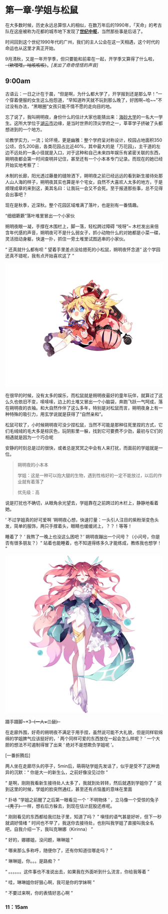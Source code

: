 # 第一章·学姐与松鼠

在大多数时候，历史永远总算惊人的相似，在数万年后的1990年，「天命」的考古队在这座被称为花都的城市地下发现了[**世纪中枢**](../../hg/1/)，当然那些事是后话了。

时间回到这个世纪1990年代的广州，我们的主人公会在这一天相遇，这个时代的命运也从这里才真正开始。

9月清秋，又是一年开学季，但只要能和前辈在一起，开学季又算得了什么啦，~~（欸嘿嘿，咕咳咳咳）~~。_\[发出了奇奇怪怪的声音\]_

## 9:00am

古语云：一日之计在于晨，“但是啊，为什么都大学了，开学报到还是那么早！”一个穿着便服的女生这么抱怨道，“早知道昨天就不玩到那么晚了，好困啊~哈~~”不过没有办法，“黑眼圈”女孩只能不情不愿的走向目的地。

忘了说了，我叫朔明夜，身份什么的估计大家也能猜出来：[海砂大学](../../hg/1/di-ming.md#hai-sha-da-xue)的一名大一学生。这所大学位于[湖云市](../../hg/1/di-ming.md#hu-yun-shi)边缘，是当时世界的顶尖学府之一，莘莘学子挤破了头都想进到的一个地方。

论教学实力，一流；论环境，更是幽雅：整个学府呈对称设计，校园占地面积350公顷，合5,200亩，各类花园占比近40%，其中最大的是「万花园」，主干道的左边不远处的一条小径就是入口，对于这种和自己未来四年娱乐有紧密关联的东西，朔明夜都会第一时间查明并记住，甚至还有一个小本本专门记录。而现在的她已经开始实地考察了：

木制的长廊，阳光透过藤曼的缝隙洒下，朔明夜之前已经远远的看到新生接待处那人山人海的样子，朔明夜其实也算是半个宅女，自然不大喜欢人太多的地方，于是顺理成章的来到这，美其名曰：让我玩一会又不会死。至于报道那些事，总不见得会出事吧？

现在是秋季，近深秋。整个花园区域堆满了落叶，也是别有一番情趣。

“细细簌簌”落叶堆里冒出一个小家伙

朔明夜眼一凝，手撑在木围栏上，脚一落，轻松跨过障碍 “吱呀”~ 木栏发出来倍含年代感的声音，朔明夜可不是什么弱女子，抓小动物什么的对她都是小菜一碟，灵活扭动身躯，快速一扑，抓住一旁土堆里试图逃串的小家伙。

“ 还真就什么都有呗 ” 望着手里差点没给摁死的小松鼠，朔明夜怀念道“ 这个学园还真不错呢，我有点开始喜欢这了 ”

![&#x56FE;&#x4E3A;&#x6714;&#x660E;&#x591C;&#x5750;&#x5728;&#x67AB;&#x53F6;&#x5806;](../../.gitbook/assets/image%20%286%29.png)

在很早的时候，没有太多的娱乐，而松鼠就是朔明夜最好的童年玩伴，就算过了这么久也依旧不变，嗦嗦嗦，边上的土堆又冒出一个小脑袋，奔跑飞跃一气呵成，落在朔明夜的衣袖。和大自然作伴了这么多年，特别是对松鼠而言，朔明夜身上有一种特殊的吸引力，用玄学说就是获得了“自然亲和”。

松鼠可软了，小时候朔明夜可没少捏松鼠，当然不可能是那种往死里捏的方式，它们毛绒绒的毛大多是棕灰色，玩阴影里一躲，找到它可要费不少劲，最初与它们的相遇就是因为一个巧合呢

安静的时刻总是过的很快，或者总是冥冥之中会有人来打扰，而面前的学姐就是一位。

> 朔明夜的小本本
>
> 学姐：这是一种可以抱大腿的生物，遇到性格好的一定不能放过，以后的作业就有着落了
>
> 优先级：高

说是打扰也不确切，从眼角余光望去，学姐靠在之前跨过的木栏上，静静地看着她。

‘ 不过学姐真的好可爱啊 ’朔明夜心想，快速打量：一头引人注目的紫粉渐变色头发，简单的服饰，两只手撑着头，眼睛也缓缓闭上，？？！等等！

睡着了？ ‘ 我熬了一晚上也没这么困吧？’  朔明夜蹦出一个问号？（小问号，你是否有很多朋友？）“ 站着也能睡着，也不知道得练多久才能练成，教练我也想学！ ”

![&#x514B;&#x7433;&#x5A1C;](../../.gitbook/assets/068-1.png)

蹑手蹑脚~\*3~~（一人+二鼠）~~

在走廊外围，好奇的朔明夜不满足于用手捏，虽然说可能不大礼貌，但是同样软绵绵的学姐脾气应该挺好的，‘ 两个同样可爱的东西放在一起会怎么样呢？ ’ 一个大胆的想法不可遏制得冒了出来 ‘ 绝对不是想欺负学姐呢 ’。

\[一番折腾后\]

两人坐在走廊尽头的亭子，5min后，萌萌哒学姐先发话了，似乎是受不了这种诡异的沉默：“ 你是大一的新生么，之前好像没见过你 ” 

“ 是啊，刚刚我看新生接待处人太多了，我就到处转转，然后就遇到学姐你了 ” 说到这里的时候，学姐的脸突然通红，甚至还有点恼羞的意味在里面

“ 扑哧 ”学姐之前醒了之后第一眼看见一个 ‘ 不明物体 ’ ，立马像一个受惊的兔子~~（秃子）~~一样，想右后方躲去，到现在估计屁股还疼呢。

“ 刚刚看见的东西都给我烂肚子里，知道了吗？ ” 嗔怪的语气甚是好听，但下一秒就调好情绪 “ 时间也不早了，我送你去接待处，也别叫我学姐了直接叫我全名吧，自我介绍一下，我叫克琳娜（Kirinna） ”

“ 好的，娜娜姐，没问题，琳琳姐 ”

“ 哪来那么多称呼，随便你了，还有你知道往哪走吗？ ”

“ 琳琳姐，你。。。是路痴？ ”

“ 。。。。。。这件事也不准说出去，如果我在外面听到什么流言，你给我等着 ”

“ 哇，琳琳姐你好狠心啊，我可是你的学妹啊 ”

“ 不要过来啊，你的表情好恶心啊 ”

### 11：15am

